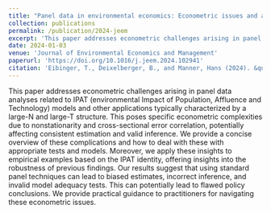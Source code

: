 ```yaml
---
title: "Panel data in environmental economics: Econometric issues and applications to IPAT models"
collection: publications
permalink: /publication/2024-jeem
excerpt: 'This paper addresses econometric challenges arising in panel data analyses related to IPAT (environmental Impact of Population, Affluence and Technology) models and other applications typically characterized by a large-N and large-T structure. This poses specific econometric complexities due to nonstationarity and cross-sectional error correlation, potentially affecting consistent estimation and valid inference. We provide a concise overview of these complications and how to deal with these with appropriate tests and models. Moreover, we apply these insights to empirical examples based on the IPAT identity, offering insights into the robustness of previous findings. Our results suggest that using standard panel techniques can lead to biased estimates, incorrect inference, and invalid model adequacy tests. This can potentially lead to flawed policy conclusions. We provide practical guidance to practitioners for navigating these econometric issues.'
date: 2024-01-03
venue: 'Journal of Environmental Economics and Management'
paperurl: 'https://doi.org/10.1016/j.jeem.2024.102941'
citation: 'Eibinger, T., Deixelberger, B., and Manner, Hans (2024). &quot;Paper Title Number 1.&quot; <i>Journal 1</i>. 1(1).'
---
```

This paper addresses econometric challenges arising in panel data analyses related to IPAT (environmental Impact of Population, Affluence and Technology) models and other applications typically characterized by a large-N and large-T structure. This poses specific econometric complexities due to nonstationarity and cross-sectional error correlation, potentially affecting consistent estimation and valid inference. We provide a concise overview of these complications and how to deal with these with appropriate tests and models. Moreover, we apply these insights to empirical examples based on the IPAT identity, offering insights into the robustness of previous findings. Our results suggest that using standard panel techniques can lead to biased estimates, incorrect inference, and invalid model adequacy tests. This can potentially lead to flawed policy conclusions. We provide practical guidance to practitioners for navigating these econometric issues.